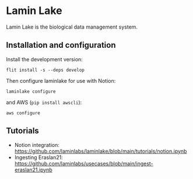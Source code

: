 # Lamin Lake

Lamin Lake is the biological data management system.

## Installation and configuration

Install the development version:
```
flit install -s --deps develop
```
Then configure laminlake for use with Notion:
```
laminlake configure
```
and AWS (`pip install awscli`):
```
aws configure
```

## Tutorials

* Notion integration: https://github.com/laminlabs/laminlake/blob/main/tutorials/notion.ipynb
* Ingesting Eraslan21: https://github.com/laminlabs/usecases/blob/main/ingest-eraslan21.ipynb
